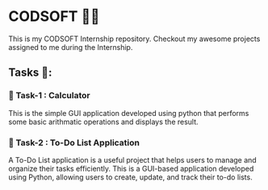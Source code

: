 # CODSOFT :man_technologist:
This is my CODSOFT Internship repository. Checkout my awesome projects assigned to me during the Internship.
## Tasks 🌟:

### 🎯 Task-1 : Calculator
This is the simple GUI application developed using python that performs some basic arithmatic operations and displays the result.

### 🎯 Task-2 : To-Do List Application
A To-Do List application is a useful project that helps users to manage and organize their tasks efficiently. This is a GUI-based application developed using Python, allowing users to create, update, and track their to-do lists.
